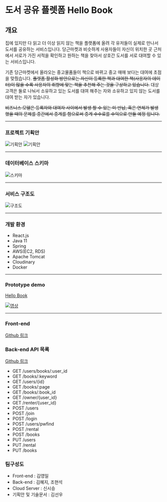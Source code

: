 # 도서 공유 플렛폼 Hello Book

## 개요
집에 있지만 다 읽고 더 이상 읽지 않는 책을 플랫폼에 올려 각 유저들이 실제로 만나서 도서를 공유하는 서비스입니다. 당근마켓과 비슷하게 사용자들이 자신이 위치한 곳 근처에서 서로가 가진 서적을 확인하고 원하는 책을 찾아서 상호간 도서를 서로 대여할 수 있는 서비스입니다.



기존 당근마켓에서 올라오는 중고물품들이 책으로 바뀌고 중고 매매 보다는 대여에 초점을 맞췄습니다. ~~플렛폼 활성화 방안으로는 자신이 등록한 책과 대여한 책(사용자의 데이터)이 많을 수록 사용자의 취향에 맞는 책을 추천해 주는 것을 구상하고 있습니다.~~
대상고객은 둘로 나눠서 소유하고 있는 도서를 대여 해주는 자와 소유하고 있지 않는 도서를 대여 받는 자가 있습니다.



~~비즈니스 모델은  등록자와 대여자 사이에서 발생 할 수 있는 미 반납, 혹은 연체가 발생 했을 때의 문제를 중간에서 중계를 함으로써 중계 수수료를 수익으로 만들 예정 입니다.~~



<hr/>

### 프로젝트 기획안
![기획안](https://user-images.githubusercontent.com/72908656/122868522-04778a00-d366-11eb-9e68-f63eee4363b4.png)
![기획안](https://user-images.githubusercontent.com/72908656/122868418-e27e0780-d365-11eb-8629-b8c5cac8ea91.png)
<hr/>

### 데이터베이스 스키마
![스키마](https://user-images.githubusercontent.com/72908656/123902304-9c4d2780-d9a7-11eb-80e3-1ae652501d68.png)
<hr/>

### 서비스 구조도
![구조도](https://user-images.githubusercontent.com/72908656/123561431-3d3eb580-d7e3-11eb-95eb-3e03a0dddec3.jpg)
<hr/>

### 개발 환경
- React.js
- Java 11
- Spring
- AWS(EC2, RDS)
- Apache Tomcat
- Cloudinary
- Docker
<hr/>

### Prototype demo
[Hello Book](http://3.37.124.104)



[![영상](https://img.youtube.com/vi/s2dm9ExR25k/maxresdefault.jpg)](https://youtu.be/mKJIIO2RLTo)

<hr/>

### Front-end
[Github 링크](https://github.com/neighbor-s-library/front-end)

### Back-end API 목록
[Github 링크](https://github.com/neighbor-s-library/back-end/blob/master/API.md)


- GET /users/books/:user_id
- GET /books/:keyword
- GET /users/{id}
- GET /books/:page
- GET /books/:book_id
- GET /owner/{user_id}
- GET /renter/{user_id}
- POST /users
- POST /join
- POST /login
- POST /users/pwfind
- POST /rental
- POST /books
- PUT /users
- PUT /rental
- PUT /books

### 팀구성도
- Front-end : 김영일
- Back-end : 김혜지, 조현석
- Cloud Server : 신시승
- 기획안 및 기술문서 : 김선우
